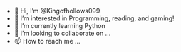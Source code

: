 - 👋 Hi, I’m @Kingofhollows099
- 👀 I’m interested in Programming, reading, and gaming!
- 🌱 I’m currently learning Python
- 💞️ I’m looking to collaborate on ...
- 📫 How to reach me ...

<!---
Kingofhollows099/Kingofhollows099 is a ✨ special ✨ repository because its `README.md` (this file) appears on your GitHub profile.
You can click the Preview link to take a look at your changes.
--->

